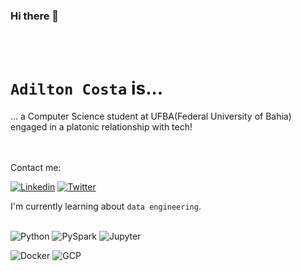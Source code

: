 ### Hi there 👋
<br></br>


# `Adilton Costa` is...

  ... a Computer Science student at UFBA(Federal University of Bahia) engaged in a platonic relationship with tech!


<br></br>
  Contact me:

[![Linkedin](https://img.shields.io/badge/LinkedIn-0077B5?style=for-the-badge&logo=linkedin&logoColor=white)](https://www.linkedin.com/in/adiltoncantos/)
[![Twitter](https://img.shields.io/badge/Twitter-1DA1F2?style=for-the-badge&logo=twitter&logoColor=white)](https://twitter.com/chironcodes)



I'm currently learning about `data engineering`.
<br></br>







![Python](https://img.shields.io/badge/Python-14354C?style=for-the-badge&logo=python&logoColor=white)
![PySpark](https://img.shields.io/badge/PySpark-14354C?style=for-the-badge&logo=Apache-Spark&logoColor=orange)
![Jupyter](https://img.shields.io/badge/Jupyter-14354C?style=for-the-badge&logo=Jupyter&logoColor=orange)

![Docker](https://img.shields.io/badge/Docker-14354C?style=for-the-badge&logo=Docker&logoColor=white)
![GCP](https://img.shields.io/badge/GCP-14354C?style=for-the-badge&logo=Google-Cloud&logoColor=blue)



